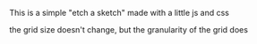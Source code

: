 This is a simple "etch a sketch" made with a little js and css

the grid size doesn't change, but the granularity of the grid does
